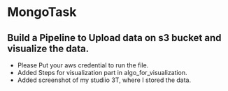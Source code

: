 # MongoTask
## Build a Pipeline to Upload data on s3 bucket and visualize the data. 
* Please Put your aws credential to run the file.
* Added Steps for visualization part in algo_for_visualization.
* Added screenshot of my studiio 3T, where I stored the data.
